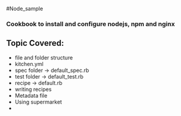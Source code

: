 #Node_sample

### Cookbook to install and configure nodejs, npm and nginx

## Topic Covered:
- file and folder structure
- kitchen.yml
- spec folder -> default_spec.rb
- test folder -> default_test.rb
- recipe -> default.rb
- writing recipes
- Metadata file
- Using supermarket
-
